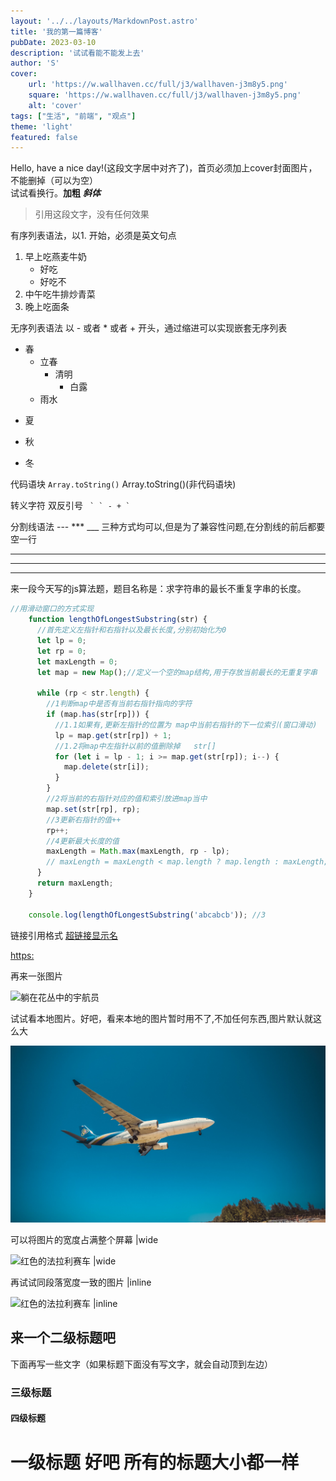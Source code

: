```yaml
---
layout: '../../layouts/MarkdownPost.astro'
title: '我的第一篇博客'
pubDate: 2023-03-10
description: '试试看能不能发上去'
author: 'S'
cover:
    url: 'https://w.wallhaven.cc/full/j3/wallhaven-j3m8y5.png'
    square: 'https://w.wallhaven.cc/full/j3/wallhaven-j3m8y5.png'
    alt: 'cover'
tags: ["生活", "前端", "观点"]
theme: 'light'
featured: false
---
```


Hello, have a nice day!(这段文字居中对齐了)，首页必须加上cover封面图片，不能删掉（可以为空）  
试试看换行。**加粗** ***斜体***    
>引用这段文字，没有任何效果

有序列表语法，以1. 开始，必须是英文句点
1. 早上吃燕麦牛奶
    - 好吃
    - 好吃不
2. 中午吃牛排炒青菜
3. 晚上吃面条

无序列表语法 以 - 或者 * 或者 + 开头，通过缩进可以实现嵌套无序列表
- 春
  - 立春
    - 清明
      * 白露
  - 雨水
+ 夏
* 秋
+ 冬

代码语块 ` Array.toString() `  Array.toString()(非代码语块)

转义字符 双反引号 ``  ` ` - + `  ``

分割线语法 ---  *** ___ 三种方式均可以,但是为了兼容性问题,在分割线的前后都要空一行

---

***

___

来一段今天写的js算法题，题目名称是：求字符串的最长不重复字串的长度。
``` js
//用滑动窗口的方式实现
    function lengthOfLongestSubstring(str) {
      //首先定义左指针和右指针以及最长长度,分别初始化为0
      let lp = 0;
      let rp = 0;
      let maxLength = 0;
      let map = new Map();//定义一个空的map结构,用于存放当前最长的无重复字串

      while (rp < str.length) {
        //1判断map中是否有当前右指针指向的字符
        if (map.has(str[rp])) {
          //1.1如果有,更新左指针的位置为 map中当前右指针的下一位索引(窗口滑动)
          lp = map.get(str[rp]) + 1;
          //1.2将map中左指针以前的值删除掉   str[]
          for (let i = lp - 1; i >= map.get(str[rp]); i--) {
            map.delete(str[i]);
          }
        }
        //2将当前的右指针对应的值和索引放进map当中
        map.set(str[rp], rp);
        //3更新右指针的值++
        rp++;
        //4更新最大长度的值
        maxLength = Math.max(maxLength, rp - lp);
        // maxLength = maxLength < map.length ? map.length : maxLength;
      }
      return maxLength;
    }

    console.log(lengthOfLongestSubstring('abcabcb')); //3
```

链接引用格式 [超链接显示名](https://www.baidu.com "超链接title")

<https:>


再来一张图片

![躺在花丛中的宇航员](https://w.wallhaven.cc/full/1p/wallhaven-1p398w.jpg)

试试看本地图片。好吧，看来本地的图片暂时用不了,不加任何东西,图片默认就这么大

![蓝天之下的蓝色飞机](../upload/plane.png)

可以将图片的宽度占满整个屏幕 |wide

![红色的法拉利赛车 |wide](https://w.wallhaven.cc/full/1k/wallhaven-1ky369.jpg)

再试试同段落宽度一致的图片 |inline 

![红色的法拉利赛车 |inline](https://w.wallhaven.cc/full/1k/wallhaven-1ky369.jpg)

## 来一个二级标题吧

下面再写一些文字（如果标题下面没有写文字，就会自动顶到左边）

### 三级标题

#### 四级标题

# 一级标题 好吧 所有的标题大小都一样    




